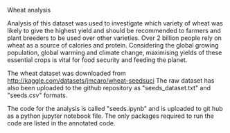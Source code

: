 Wheat analysis 

Analysis of this dataset was used to investigate which variety of wheat was likely to give the 
highest yield and should be recommended to farmers and plant breeders to be used over other 
varieties. Over 2 billion people rely on wheat as a source of calories and protein. Considering 
the global growing population, global warming and climate change, maximising yields of these 
essential crops is vital for food security and feeding the planet. 

The wheat dataset was downloaded from http://kaggle.com/datasets/jmcaro/wheat-seedsuci
The raw dataset has also been uploaded to the github repository as "seeds_dataset.txt" and 
"seeds.csv" formats.

The code for the analysis is called "seeds.ipynb" and is uploaded to git hub as a python 
jupyter notebook file. The only packages required to run the code are listed in the annotated 
code. 
